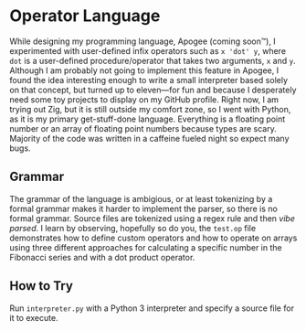 # Operator Language
While designing my programming language, Apogee (coming soon™), I experimented with user-defined infix operators such as `x 'dot' y`, where `dot` is a user-defined procedure/operator that takes two arguments, `x` and `y`. Although I am probably not going to implement this feature in Apogee, I found the idea interesting enough to write a small interpreter based solely on that concept, but turned up to eleven—for fun and because I desperately need some toy projects to display on my GitHub profile. Right now, I am trying out Zig, but it is still outside my comfort zone, so I went with Python, as it is my primary get-stuff-done language. Everything is a floating point number or an array of floating point numbers because types are scary. Majority of the code was written in a caffeine fueled night so expect many bugs.

## Grammar
The grammar of the language is ambigious, or at least tokenizing by a formal grammar makes it harder to implement the parser, so there is no formal grammar. Source files are tokenized using a regex rule and then _vibe parsed_. I learn by observing, hopefully so do you, the `test.op` file demonstrates how to define custom operators and how to operate on arrays using three different approaches for calculating a specific number in the Fibonacci series and with a dot product operator.

## How to Try
Run `interpreter.py` with a Python 3 interpreter and specify a source file for it to execute. 

